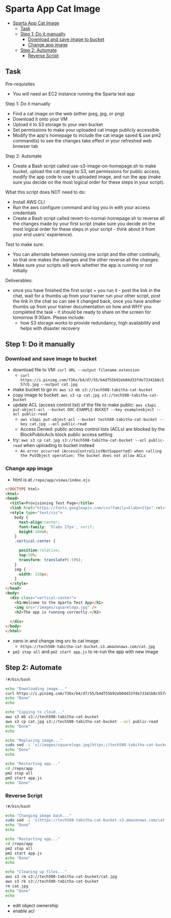 # Sparta App Cat Image

- [Sparta App Cat Image](#sparta-app-cat-image)
  - [Task](#task)
  - [Step 1: Do it manually](#step-1-do-it-manually)
    - [Download and save image to bucket](#download-and-save-image-to-bucket)
    - [Change app image](#change-app-image)
  - [Step 2: Automate](#step-2-automate)
    - [Reverse Script](#reverse-script)


## Task
Pre-requisites
- You will need an EC2 instance running the Sparta test app

Step 1: Do it manually
- Find a cat image on the web (either jpeg, jpg, or png)
- Download it onto your VM
- Upload it to S3 storage to your own bucket
- Set permissions to make your uploaded cat image publicly accessible
- Modify the app's homepage to include the cat image saved & use pm2 command(s) to see the changes take effect in your refreshed web browser tab

Step 2: Automate
- Create a Bash script called use-s3-image-on-homepage.sh to make bucket, upload the cat image to S3, set permissions for public access, modify the app code to use to uploaded image, and run the app (make sure you decide on the most logical order for these steps in your script).

What this script does NOT need to do:
- Install AWS CLI
- Run the aws configure command and log you in with your access credentials
- Create a Bash script called revert-to-normal-homepage.sh to reverse all the changes made by your first script (make sure you decide on the most logical order for these steps in your script - think about it from your end users' experience).

Test to make sure:
- You can alternate between running one script and the other continally, so that one makes the changes and the other reverse all the changes.
- Make sure your scripts will work whether the app is running or not initially

Deliverables:
- once you have finished the first script + you run it - post the link in the chat, wait for a thumbs up from your trainer
run your other script, post the link in the chat so can see it changed back, once you have another thumbs up from your trainer
documentation on how and WHY you completed the task - it should be ready to share on the screen for tomorrow 9:30am. Please include:
  - how S3 storage works to provide redundancy, high availability and helps with disaster recovery


## Step 1: Do it manually

### Download and save image to bucket
- download file to VM: `curl URL --output filename.extension`
  - `curl https://i.pinimg.com/736x/b4/d7/55/b4d755b92eb04d33fde73341b8c557cb.jpg --output cat.jpg`
- make bucket to go in: `aws s3 mb s3://tech508-tabitha-cat-bucket`
- copy image to bucket: `aws s3 cp cat.jpg s3://tech508-tabitha-cat-bucket`
- update ACL (access control list) of the file to make public: `aws s3api put-object-acl --bucket DOC-EXAMPLE-BUCKET --key exampleobject --acl public-read`
    - `aws s3api put-object-acl --bucket tech508-tabitha-cat-bucket --key cat.jpg --acl public-read`
    - Access Denied: public access control lists (ACLs) are blocked by the BlockPublicAcls block public access setting
- try: `aws s3 cp cat.jpg s3://tech508-tabitha-cat-bucket --acl public-read` when uploading to bucket instead
  - `An error occurred (AccessControlListNotSupported) when calling the PutObject operation: The bucket does not allow ACLs`

### Change app image
- html is at `/repo/app/views/index.ejs`
```html
<!DOCTYPE html>
<html>
<head>
  <title>Provisioning Test Page</title>
  <link href="https://fonts.googleapis.com/css?family=Slabo+27px" rel="stylesheet">
  <style type="text/css">
    body {
      text-align:center;
      font-family: 'Slabo 27px', serif;
      height:100vh;
    }
    .vertical-center {

      position:relative;
      top:50%;
      transform: translateY(-50%);
    }
    img {
      width: 150px;
    }
  </style>
</head>
<body>
  <div class="vertical-center">
    <h1>Welcome to the Sparta Test App</h1>
    <img src="/images/squarelogo.jpg" />
    <h2>The app is running correctly.</h2>
    
  </div>
</body>
</html>
```
- nano in and change img src to cat image:
  - `https://tech508-tabitha-cat-bucket.s3.amazonaws.com/cat.jpg`
- `pm2 stop all` and `pm2 start app.js` to re-run the app with new image


## Step 2: Automate

```bash
!#/bin/bash

echo "Downloading image..."
curl https://i.pinimg.com/736x/b4/d7/55/b4d755b92eb04d33fde73341b8c557cb.jpg --output cat.jpg
echo "Done"
echo

echo "Copying to cloud..."
aws s3 mb s3://tech508-tabitha-cat-bucket
aws s3 cp cat.jpg s3://tech508-tabitha-cat-bucket --acl public-read
echo "Done"
echo

echo "Replacing image..."
sudo sed -i 's|/images/squarelogo.jpg|https://tech508-tabitha-cat-bucket.s3.amazonaws.com/cat.jpg' /repo/app/views/index.ejs
echo "Done"
echo

echo "Restarting app..."
cd /repo/app
pm2 stop all
pm2 start app.js
echo "Done"

```

### Reverse Script

```bash
!#/bin/bash

echo "Changing image back..."
sudo sed -i 's|https://tech508-tabitha-cat-bucket.s3.amazonaws.com/cat.jpg|/images/squarelogo.jpg|' /repo/app/views/index.ejs
echo "Done"
echo

echo "Restarting app..."
cd /repo/app
pm2 stop all
pm2 start app.js
echo "Done"
echo 

echo "Cleaning up files..."
aws s3 rm s3://tech508-tabitha-cat-bucket/cat.jpg
aws s3 rb s3://tech508-tabitha-cat-bucket
rm cat.jpg
echo "Done"
echo

```



- edit object ownership
- enable acl